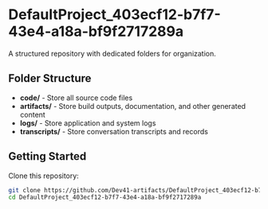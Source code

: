 # DefaultProject_403ecf12-b7f7-43e4-a18a-bf9f2717289a
A structured repository with dedicated folders for organization.

## Folder Structure

- **code/** - Store all source code files
- **artifacts/** - Store build outputs, documentation, and other generated content
- **logs/** - Store application and system logs
- **transcripts/** - Store conversation transcripts and records

## Getting Started

Clone this repository:
```bash
git clone https://github.com/Dev41-artifacts/DefaultProject_403ecf12-b7f7-43e4-a18a-bf9f2717289a
cd DefaultProject_403ecf12-b7f7-43e4-a18a-bf9f2717289a
```
